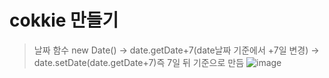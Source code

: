 # cokkie 만들기

> 날짜 함수 new Date() -> date.getDate+7(date날짜 기준에서 +7일 변경) -> date.setDate(date.getDate+7)즉 7일 뒤 기준으로 만듬
![image](https://user-images.githubusercontent.com/85022962/126084985-f12116d9-1a6d-41cf-a690-60b2e748f9e4.png)
